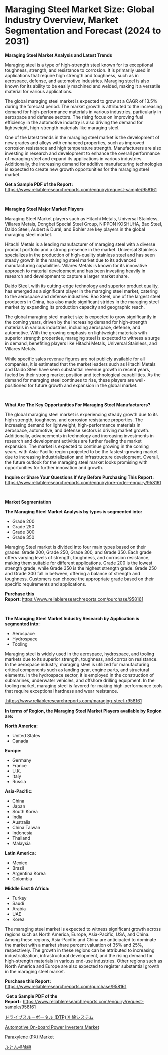 <p><h1>Maraging Steel Market Size: Global Industry Overview, Market Segmentation and Forecast (2024 to 2031)</h1></p><p><strong>Maraging Steel Market Analysis and Latest Trends</strong></p>
<p><p>Maraging steel is a type of high-strength steel known for its exceptional toughness, strength, and resistance to corrosion. It is primarily used in applications that require high strength and toughness, such as in aerospace, defense, and automotive industries. Maraging steel is also known for its ability to be easily machined and welded, making it a versatile material for various applications.</p><p>The global maraging steel market is expected to grow at a CAGR of 13.5% during the forecast period. The market growth is attributed to the increasing demand for high-performance materials in various industries, particularly in aerospace and defense sectors. The rising focus on improving fuel efficiency in the automotive industry is also driving the demand for lightweight, high-strength materials like maraging steel.</p><p>One of the latest trends in the maraging steel market is the development of new grades and alloys with enhanced properties, such as improved corrosion resistance and high temperature strength. Manufacturers are also investing in research and development to enhance the overall performance of maraging steel and expand its applications in various industries. Additionally, the increasing demand for additive manufacturing technologies is expected to create new growth opportunities for the maraging steel market.</p></p>
<p><strong>Get a Sample PDF of the Report:&nbsp;</strong> <a href="https://www.reliableresearchreports.com/enquiry/request-sample/958161">https://www.reliableresearchreports.com/enquiry/request-sample/958161</a></p>
<p>&nbsp;</p>
<p><strong>Maraging Steel Major Market Players</strong></p>
<p><p>Maraging Steel Market players such as Hitachi Metals, Universal Stainless, Villares Metals, Dongbei Special Steel Group, NIPPON KOSHUHA, Bao Steel, Daido Steel, Aubert & Dural, and Bohler are key players in the global maraging steel market.</p><p>Hitachi Metals is a leading manufacturer of maraging steel with a diverse product portfolio and a strong presence in the market. Universal Stainless specializes in the production of high-quality stainless steel and has seen steady growth in the maraging steel market due to its advanced manufacturing capabilities. Villares Metals is known for its innovative approach to material development and has been investing heavily in research and development to capture a larger market share.</p><p>Daido Steel, with its cutting-edge technology and superior product quality, has emerged as a significant player in the maraging steel market, catering to the aerospace and defense industries. Bao Steel, one of the largest steel producers in China, has also made significant strides in the maraging steel market by expanding its production capacity and geographic reach.</p><p>The global maraging steel market size is expected to grow significantly in the coming years, driven by the increasing demand for high-strength materials in various industries, including aerospace, defense, and automotive. With the growing emphasis on lightweight materials with superior strength properties, maraging steel is expected to witness a surge in demand, benefiting players like Hitachi Metals, Universal Stainless, and Villares Metals.</p><p>While specific sales revenue figures are not publicly available for all companies, it is estimated that the market leaders such as Hitachi Metals and Daido Steel have seen substantial revenue growth in recent years, fueled by their strong market position and technological capabilities. As the demand for maraging steel continues to rise, these players are well-positioned for future growth and expansion in the global market.</p></p>
<p>&nbsp;</p>
<p><strong>What Are The Key Opportunities For Maraging Steel Manufacturers?</strong></p>
<p><p>The global maraging steel market is experiencing steady growth due to its high strength, toughness, and corrosion resistance properties. The increasing demand for lightweight, high-performance materials in aerospace, automotive, and defense sectors is driving market growth. Additionally, advancements in technology and increasing investments in research and development activities are further fueling the market expansion. The market is expected to continue growing in the coming years, with Asia-Pacific region projected to be the fastest-growing market due to increasing industrialization and infrastructure development. Overall, the future outlook for the maraging steel market looks promising with opportunities for further innovation and growth.</p></p>
<p><strong>Inquire or Share Your Questions If Any Before Purchasing This Report:</strong> <a href="https://www.reliableresearchreports.com/enquiry/pre-order-enquiry/958161">https://www.reliableresearchreports.com/enquiry/pre-order-enquiry/958161</a></p>
<p>&nbsp;</p>
<p><strong>Market Segmentation</strong></p>
<p><strong>The Maraging Steel Market Analysis by types is segmented into:</strong></p>
<p><ul><li>Grade 200</li><li>Grade 250</li><li>Grade 300</li><li>Grade 350</li></ul></p>
<p><p>Maraging Steel market is divided into four main types based on their grades: Grade 200, Grade 250, Grade 300, and Grade 350. Each grade offers varying levels of strength, toughness, and corrosion resistance, making them suitable for different applications. Grade 200 is the lowest strength grade, while Grade 350 is the highest strength grade. Grade 250 and Grade 300 fall in between, offering a balance of strength and toughness. Customers can choose the appropriate grade based on their specific requirements and applications.</p></p>
<p><strong>Purchase this Report:&nbsp;</strong><a href="https://www.reliableresearchreports.com/purchase/958161">https://www.reliableresearchreports.com/purchase/958161</a></p>
<p>&nbsp;</p>
<p><strong>The Maraging Steel Market Industry Research by Application is segmented into:</strong></p>
<p><ul><li>Aerospace</li><li>Hydrospace</li><li>Tooling</li></ul></p>
<p><p>Maraging steel is widely used in the aerospace, hydrospace, and tooling markets due to its superior strength, toughness, and corrosion resistance. In the aerospace industry, maraging steel is utilized for manufacturing critical components such as landing gear, engine parts, and structural elements. In the hydrospace sector, it is employed in the construction of submarines, underwater vehicles, and offshore drilling equipment. In the tooling market, maraging steel is favored for making high-performance tools that require exceptional hardness and wear resistance.</p></p>
<p><a href="https://www.reliableresearchreports.com/maraging-steel-r958161">&nbsp;https://www.reliableresearchreports.com/maraging-steel-r958161</a></p>
<p><strong>In terms of Region, the Maraging Steel Market Players available by Region are:</strong></p>
<p>
    <p> <strong> North America: </strong>
        <ul>
            <li>United States</li>
            <li>Canada</li>
        </ul>
        </p> 
    <p> <strong> Europe: </strong>
        <ul>
            <li>Germany</li>
            <li>France</li>
            <li>U.K.</li>
            <li>Italy</li>
            <li>Russia</li>
        </ul>
        </p> 
    <p> <strong> Asia-Pacific: </strong>
        <ul>
            <li>China</li>
            <li>Japan</li>
            <li>South Korea</li>
            <li>India</li>
            <li>Australia</li>
            <li>China Taiwan</li>
            <li>Indonesia</li>
            <li>Thailand</li>
            <li>Malaysia</li>
        </ul>
        </p> 
    <p> <strong> Latin America: </strong>
        <ul>
            <li>Mexico</li>
            <li>Brazil</li>
            <li>Argentina Korea</li>
            <li>Colombia</li>
        </ul>
        </p> 
    <p> <strong> Middle East & Africa: </strong>
        <ul>
            <li>Turkey</li>
            <li>Saudi</li>
            <li>Arabia</li>
            <li>UAE</li>
            <li>Korea</li>
        </ul>
    </p>
    </p>
<p><p>The maraging steel market is expected to witness significant growth across regions such as North America, Europe, Asia-Pacific, USA, and China. Among these regions, Asia-Pacific and China are anticipated to dominate the market with a market share percent valuation of 35% and 25%, respectively. The growth in these regions can be attributed to increasing industrialization, infrastructural development, and the rising demand for high-strength materials in various end-use industries. Other regions such as North America and Europe are also expected to register substantial growth in the maraging steel market.</p></p>
<p><strong>Purchase this Report: </strong><a href="https://www.reliableresearchreports.com/purchase/958161">https://www.reliableresearchreports.com/purchase/958161</a></p>
<p>&nbsp;<strong>Get a Sample PDF of the Report:&nbsp;&nbsp;</strong><a href="https://www.reliableresearchreports.com/enquiry/request-sample/958161">https://www.reliableresearchreports.com/enquiry/request-sample/958161</a></p>
<p><strong></strong></p>
<p><p><a href="https://github.com/Fatimaklein1/Market-Research-Report-List-1/blob/main/407943884405.md">ドライブスルーポータル (DTP) X 線システム</a></p><p><a href="https://github.com/SashaBeier2023/Market-Research-Report-List-1/blob/main/automotive-on-board-power-inverters-market.md">Automotive On-board Power Inverters Market</a></p><p><a href="https://github.com/ashman753/Market-Research-Report-List-1/blob/main/paraxylene-px-market.md">Paraxylene (PX) Market</a></p><p><a href="https://github.com/LenoraKris2023/Market-Research-Report-List-1/blob/main/131510684406.md">ふとん掃除機</a></p></p>